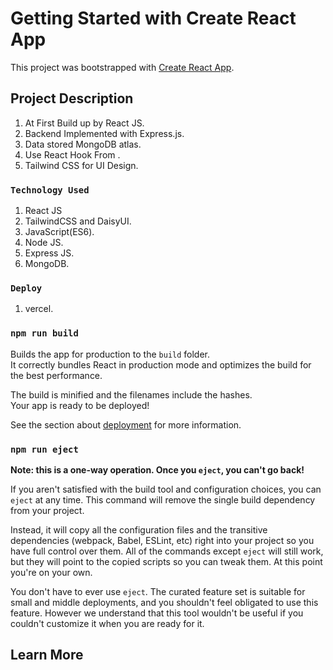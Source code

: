 # Getting Started with Create React App

This project was bootstrapped with [Create React App](https://github.com/facebook/create-react-app).

## Project Description

1. At First Build up by React JS.
2. Backend Implemented with Express.js.
3. Data stored MongoDB atlas.
4. Use React Hook From .
5. Tailwind CSS  for UI Design. 

### `Technology Used`

1. React JS
2. TailwindCSS and DaisyUI.
3. JavaScript(ES6).
4. Node JS.
5. Express JS.
6. MongoDB.

### `Deploy`

1. vercel.

### `npm run build`

Builds the app for production to the `build` folder.\
It correctly bundles React in production mode and optimizes the build for the best performance.

The build is minified and the filenames include the hashes.\
Your app is ready to be deployed!

See the section about [deployment](https://facebook.github.io/create-react-app/docs/deployment) for more information.

### `npm run eject`

**Note: this is a one-way operation. Once you `eject`, you can't go back!**

If you aren't satisfied with the build tool and configuration choices, you can `eject` at any time. This command will remove the single build dependency from your project.

Instead, it will copy all the configuration files and the transitive dependencies (webpack, Babel, ESLint, etc) right into your project so you have full control over them. All of the commands except `eject` will still work, but they will point to the copied scripts so you can tweak them. At this point you're on your own.

You don't have to ever use `eject`. The curated feature set is suitable for small and middle deployments, and you shouldn't feel obligated to use this feature. However we understand that this tool wouldn't be useful if you couldn't customize it when you are ready for it.

## Learn More




